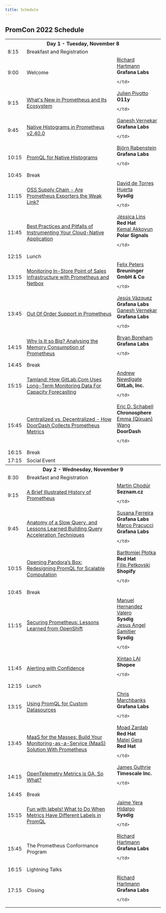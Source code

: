 ```yaml
---
title: Schedule
---
```


## PromCon 2022 Schedule

<table class="table schedule-table">
  <tr class="day">
    <th colspan="3">Day 1 - Tuesday, November 8</th>
  </tr>
  <tr class="break">
    <td>8:15</td>
    <td>Breakfast and Registration</td>
    <td></td>
  </tr>
   <tr class="talk">
    <td>9:00</td>
    <td>
      Welcome
    </td>
    <td>
      <a href="../speakers/richard-hartmann">Richard Hartmann</a>
      <br>
      <b>Grafana Labs</b>
      
    </td>
  </tr>
   <tr class="talk">
    <td>9:15</td>
    <td>
      <a href="../talks/whats-new-in-prometheus-and-its-">What's New in Prometheus and Its Ecosystem</a>
    </td>
    <td>
      <a href="../speakers/julien-pivotto">Julien Pivotto</a>
      <br>
      <b>O11y</b>
      
    </td>
  </tr>
   <tr class="talk">
    <td>9:45</td>
    <td>
      <a href="../talks/native-histograms-in-prometheus-">Native Histograms in Prometheus v2.40.0</a>
    </td>
    <td>
      <a href="../speakers/ganesh-vernekar">Ganesh Vernekar</a>
      <br>
      <b>Grafana Labs</b>
      
    </td>
  </tr>
   <tr class="talk">
    <td>10:15</td>
    <td>
      <a href="../talks/promql-for-native-histograms">PromQL for Native Histograms</a>
    </td>
    <td>
      <a href="../speakers/björn-rabenstein">Björn Rabenstein</a>
      <br>
      <b>Grafana Labs</b>
      
    </td>
  </tr>
  <tr class="break">
    <td>10:45</td>
    <td>Break</td>
    <td></td>
  </tr>
   <tr class="talk">
    <td>11:15</td>
    <td>
      <a href="../talks/oss-supply-chain---are-prometheu">OSS Supply Chain - Are Prometheus Exporters the Weak Link?</a>
    </td>
    <td>
      <a href="../speakers/david-de-torres-huerta">David de Torres Huerta</a>
      <br>
      <b>Sysdig</b>
      
    </td>
  </tr>
   <tr class="talk">
    <td>11:45</td>
    <td>
      <a href="../talks/best-practices-and-pitfalls-of-i">Best Practices and Pitfalls of Instrumenting Your Cloud-Native Application</a>
    </td>
    <td>
      <a href="../speakers/jéssica-lins">Jéssica Lins</a>
      <br>
      <b>Red Hat</b>
      <br/>
      <a href="../speakers/kemal-akkoyun">Kemal Akkoyun</a>
      <br>
      <b>Polar Signals</b>
      
    </td>
  </tr>
  <tr class="break">
    <td>12:15</td>
    <td>Lunch</td>
    <td></td>
  </tr>
   <tr class="talk">
    <td>13:15</td>
    <td>
      <a href="../talks/monitoring-in-store-point-of-sal">Monitoring In-Store Point of Sales Infrastructure with Prometheus and Netbox</a>
    </td>
    <td>
      <a href="../speakers/felix-peters">Felix Peters</a>
      <br>
      <b>Breuninger GmbH & Co</b>
      
    </td>
  </tr>
   <tr class="talk">
    <td>13:45</td>
    <td>
      <a href="../talks/out-of-order-support-in-promethe">Out Of Order Support in Prometheus</a>
    </td>
    <td>
      <a href="../speakers/jesús-vázquez">Jesús Vázquez</a>
      <br>
      <b>Grafana Labs</b>
      <br/>
      <a href="../speakers/ganesh-vernekar">Ganesh Vernekar</a>
      <br>
      <b>Grafana Labs</b>
      
    </td>
  </tr>
   <tr class="talk">
    <td>14:15</td>
    <td>
      <a href="../talks/why-is-it-so-big-analysing-the-m">Why Is It so Big? Analysing the Memory Consumption of Prometheus</a>
    </td>
    <td>
      <a href="../speakers/bryan-boreham">Bryan Boreham</a>
      <br>
      <b>Grafana Labs</b>
      
    </td>
  </tr>
  <tr class="break">
    <td>14:45</td>
    <td>Break</td>
    <td></td>
  </tr>
   <tr class="talk">
    <td>15:15</td>
    <td>
      <a href="../talks/tamland-how-gitlabcom-uses-long-">Tamland: How GitLab.Com Uses Long-Term Monitoring Data For Capacity Forecasting</a>
    </td>
    <td>
      <a href="../speakers/andrew-newdigate">Andrew Newdigate</a>
      <br>
      <b>GitLab, Inc.</b>
      
    </td>
  </tr>
   <tr class="talk">
    <td>15:45</td>
    <td>
      <a href="../talks/centralized-vs-decentralized---h">Centralized vs. Decentralized - How DoorDash Collects Prometheus Metrics</a>
    </td>
    <td>
      <a href="../speakers/eric-d-schabell">Eric D. Schabell</a>
      <br>
      <b>Chronosphere</b>
      <br/>
      <a href="../speakers/emma-(qixuan)-wang">Emma (Qixuan) Wang</a>
      <br>
      <b>DoorDash</b>
      
    </td>
  </tr>
  <tr class="break">
    <td>16:15</td>
    <td>Break</td>
    <td></td>
  </tr>
  <tr class="talk">
    <td>17:15</td>
    <td>Social Event</td>
    <td></td>
  </tr>
  <tr class="day">
    <th colspan="3">Day 2 - Wednesday, November 9</th>
  </tr>
  <tr class="break">
    <td>8:30</td>
    <td>Breakfast and Registration</td>
    <td></td>
  </tr>
   <tr class="talk">
    <td>9:15</td>
    <td>
      <a href="../talks/a-brief-illustrated-history-of-p">A Brief Illustrated History of Prometheus</a>
    </td>
    <td>
      <a href="../speakers/martin-chodúr">Martin Chodúr</a>
      <br>
      <b>Seznam.cz</b>
      
    </td>
  </tr>
   <tr class="talk">
    <td>9:45</td>
    <td>
      <a href="../talks/anatomy-of-a-slow-query-and-less">Anatomy of a Slow Query, and Lessons Learned Building Query Acceleration Techniques</a>
    </td>
    <td>
      <a href="../speakers/susana-ferreira">Susana Ferreira</a>
      <br>
      <b>Grafana Labs</b>
      <br/>
      <a href="../speakers/marco-pracucci">Marco Pracucci</a>
      <br>
      <b>Grafana Labs</b>
      
    </td>
  </tr>
   <tr class="talk">
    <td>10:15</td>
    <td>
      <a href="../talks/opening-pandoras-box-redesigning">Opening Pandora’s Box: Redesigning PromQL for Scalable Computation</a>
    </td>
    <td>
      <a href="../speakers/bartłomiej-płotka">Bartłomiej Płotka</a>
      <br>
      <b>Red Hat</b>
      <br/>
      <a href="../speakers/filip-petkovski">Filip Petkovski</a>
      <br>
      <b>Shopify</b>
      
    </td>
  </tr>
  <tr class="break">
    <td>10:45</td>
    <td>Break</td>
    <td></td>
  </tr>
   <tr class="talk">
    <td>11:15</td>
    <td>
      <a href="../talks/securing-prometheus-lessons-lear">Securing Prometheus: Lessons Learned from OpenShift</a>
    </td>
    <td>
      <a href="../speakers/manuel-hernandez-valero">Manuel Hernandez Valero</a>
      <br>
      <b>Sysdig</b>
      <br/>
      <a href="../speakers/jesus-angel-samitier">Jesus Angel Samitier</a>
      <br>
      <b>Sysdig</b>
      
    </td>
  </tr>
   <tr class="talk">
    <td>11:45</td>
    <td>
      <a href="../talks/alerting-with-confidence">Alerting with Confidence</a>
    </td>
    <td>
      <a href="../speakers/xintao-lai">Xintao LAI</a>
      <br>
      <b>Shopee</b>
      
    </td>
  </tr>
  <tr class="break">
    <td>12:15</td>
    <td>Lunch</td>
    <td></td>
  </tr>
   <tr class="talk">
    <td>13:15</td>
    <td>
      <a href="../talks/using-promql-for-custom-datasour">Using PromQL for Custom Datasources</a>
    </td>
    <td>
      <a href="../speakers/chris-marchbanks">Chris Marchbanks</a>
      <br>
      <b>Grafana Labs</b>
      
    </td>
  </tr>
   <tr class="talk">
    <td>13:45</td>
    <td>
      <a href="../talks/maas-for-the-masses-build-your-m">MaaS for the Masses: Build Your Monitoring-as-a-Service (MaaS) Solution With Prometheus</a>
    </td>
    <td>
      <a href="../speakers/moad-zardab">Moad Zardab</a>
      <br>
      <b>Red Hat</b>
      <br/>
      <a href="../speakers/matej-gera">Matej Gera</a>
      <br>
      <b>Red Hat</b>
      
    </td>
  </tr>
   <tr class="talk">
    <td>14:15</td>
    <td>
      <a href="../talks/opentelemetry-metrics-is-ga-so-w">OpenTelemetry Metrics is GA, So What?</a>
    </td>
    <td>
      <a href="../speakers/james-guthrie">James Guthrie</a>
      <br>
      <b>Timescale Inc.</b>
      
    </td>
  </tr>
  <tr class="break">
    <td>14:45</td>
    <td>Break</td>
    <td></td>
  </tr>
   <tr class="talk">
    <td>15:15</td>
    <td>
      <a href="../talks/fun-with-labels!-what-to-do-when">Fun with labels! What to Do When Metrics Have Different Labels in PromQL</a>
    </td>
    <td>
      <a href="../speakers/jaime-yera-hidalgo">Jaime Yera Hidalgo</a>
      <br>
      <b>Sysdig</b>
      
    </td>
  </tr>
   <tr class="talk">
    <td>15:45</td>
    <td>
      The Prometheus Conformance Program
    </td>
    <td>
      <a href="../speakers/richard-hartmann">Richard Hartmann</a>
      <br>
      <b>Grafana Labs</b>
      
    </td>
  </tr>
  <tr class="talk">
    <td>16:15</td>
    <td>Lightning Talks</td>
    <td></td>
  </tr>
   <tr class="talk">
    <td>17:15</td>
    <td>
      Closing
    </td>
    <td>
      <a href="../speakers/richard-hartmann">Richard Hartmann</a>
      <br>
      <b>Grafana Labs</b>
      
    </td>
  </tr>
</table>
